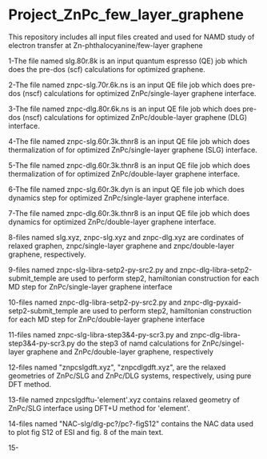 # Project_ZnPc_few_layer_graphene
This repository includes all input files created and used for NAMD study of electron transfer at Zn-phthalocyanine/few-layer graphene

1-The file named slg.80r.8k is an input quantum espresso (QE) job which does the pre-dos (scf) calculations for optimized graphene.

2-The file named znpc-slg.70r.6k.ns is an input QE file job which does pre-dos (nscf) calculations for optimized ZnPc/single-layer graphene interface.

3-The file named znpc-dlg.80r.6k.ns is an input QE file job which does pre-dos (nscf) calculations for optimized ZnPc/double-layer graphene (DLG) interface.

4-The file named znpc-slg.60r.3k.thnr8 is an input QE file job which does thermalization of for optimized ZnPc/single-layer graphene (SLG) interface.

5-The file named znpc-dlg.60r.3k.thnr8 is an input QE file job which does thermalization of for optimized ZnPc/double-layer graphene interface.

6-The file named znpc-slg.60r.3k.dyn is an input QE file job which does dynamics step for optimized ZnPc/single-layer graphene interface.

7-The file named znpc-dlg.60r.3k.thnr8 is an input QE file job which does dynamics for optimized ZnPc/double-layer graphene interface.

8-files named slg.xyz, znpc-slg.xyz and znpc-dlg.xyz are cordinates of relaxed graphen, znpc/single-layer graphene and znpc/double-layer graphene, respectively.

9-files named znpc-slg-libra-setp2-py-src2.py and znpc-dlg-libra-setp2-submit_temple are used to perform step2, hamiltonian construction for each MD step for ZnPc/single-layer graphene interface

10-files named znpc-dlg-libra-setp2-py-src2.py and znpc-dlg-pyxaid-setp2-submit_temple are used to perform step2, hamiltonian construction for each MD step for ZnPc/double-layer graphene interface

11-files named znpc-slg-libra-step3&4-py-scr3.py and znpc-dlg-libra-step3&4-py-scr3.py do the step3 of namd calculations for ZnPc/singel-layer graphene and ZnPc/double-layer graphene, respectively

12-files named "znpcslgdft.xyz", "znpcdlgdft.xyz", are the relaxed geometries of ZnPc/SLG and ZnPc/DLG systems, respectively, using pure DFT method.

13-file named znpcslgdftu-'element'.xyz contains relaxed geometry of ZnPc/SLG interface using DFT+U method for 'element'.

14-files named "NAC-slg/dlg-pc?/pc?-figS12" contains the NAC data used to plot fig S12 of ESI and fig. 8 of the main text.

15-

